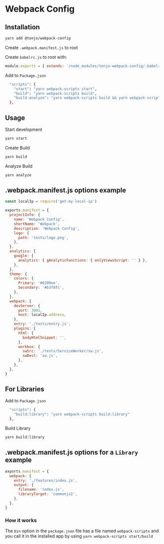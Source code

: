 # Webpack Config

## Installation

```sh
yarn add @tenjo/webpack-config
```

Create `.webpack.manifest.js` to root

Create `babelrc.js` to root with:

```js
module.exports = { extends: '/node_modules/tenjo-webpack-config/.babelrc' }
```

Add to `Package.json`

```sh
  "scripts": {
    "start": "yarn webpack-scripts start",
    "build": "yarn webpack-scripts build",
    "build-analyze": "yarn webpack-scripts build && yarn webpack-scripts analyze",
  },
```

## Usage

Start development

```sh
yarn start
```

Create Build

```sh
yarn build
```

Analyze Build

```sh
yarn analyze
```

## .webpack.manifest.js options example

```js
const localIp = require('get-my-local-ip')

exports.manifest = {
  projectInfo: {
    name: 'Webpack Config',
    shortName: 'Webpack',
    description: 'Webpack Config',
    logo: {
      path: 'tests/logo.png',
    },
  },
  analytics: {
    google: {
      analytics: { gAnalyticFunctions: { onlyViewsScript: '' } },
    },
  },
  theme: {
    colors: {
      Primary: '#6200ee',
      Secondary: '#b3f8fc',
    },
  },
  webpack: {
    devServer: {
      port: 3001,
      host: localIp.address,
    },
    entry: './tests/entry.js',
    plugins: {
      html: {
        bodyHtmlSnippet: '',
      },
      workbox: {
        swSrc: './tests/ServiceWorker/sw.js',
        swDest: 'sw.js',
      },
    },
  },
}
```

## For Libraries

Add to `Package.json`

```sh
  "scripts": {
    "build:library": "yarn webpack-scripts build:library"
  },
```

Build Library

```sh
yarn build:library
```

## .webpack.manifest.js options for a `Library` example

```js
exports.manifest = {
  webpack: {
    entry: './features/index.js',
    output: {
      filename: 'index.js',
      libraryTarget: 'commonjs2',
    },
  },
}
```

### How it works

The `bin` option in the `package.json` file has a file named `webpack-scripts` and you call it in the installed app by using `yarn webpack-scripts start/build`
